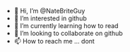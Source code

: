 - 👋 Hi, I’m @NateBriteGuy
- 👀 I’m interested in github
- 🌱 I’m currently learning how to read
- 💞️ I’m looking to collaborate on github
- 📫 How to reach me ... dont

<!---
NateBriteGuy/NateBriteGuy is a ✨ special ✨ repository because its `README.md` (this file) appears on your GitHub profile.
You can click the Preview link to take a look at your changes.
--->
